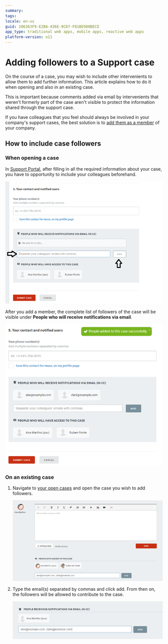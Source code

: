 ```yaml
---
summary:
tags:
locale: en-us
guid: 106363F9-E2BA-436E-9CD7-F81BE980BECD
app_type: traditional web apps, mobile apps, reactive web apps
platform-version: o11
---
```


# Adding followers to a Support case

On the course of a case, you may wish to include other intervenients to allow them to add further information.
This article explains how to do it when opening and also in an existing case.

This is important because comments added via email by intervenients that weren't formerly part of the case aren't visible to protect the information shared through the support case.

<div class="info" markdown="1">

If you have colleagues that you feel should always be involved in your company's support cases, the best solution is to [add them as a member](https://success.outsystems.com/Support/Enterprise_Customers/OutSystems_Support/Managing_your_company_permissions_on_OutSystems_Customer_Portal#How_to_add_a_new_member) of your company.

</div>

## How to include case followers 

### When opening a case

In [Support Portal](https://www.outsystems.com/SPP_Ticket_UI/open-support-case), after filling in all the required information about your case, you have to opportunity to include your colleagues beforehand.

![Add colleagues when opening a support case](images/add-case-followers.png)

After you add a member, the complete list of followers of the case will be visible under **People who will receive notifications via email**.

![See the case followers](images/add-case-followers-1.png)
 
 
### On an existing case

1. Navigate to [your open cases](https://www.outsystems.com/SupportPortal/Support/) and open the case you wish to add followers.

    ![Add followers to an existing case](images/add-case-followers-2.png)

1. Type the email(s) separated by commas and click add. From then on, the followers will be allowed to contribute to the case.

    ![Add colleagues emails](images/add-case-followers-3.png)


